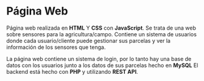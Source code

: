 # Página Web

Página web realizada en **HTML** Y **CSS** con **JavaScript**. Se trata de una web sobre sensores para la agricultura/campo.
Contiene un sistema de usuarios donde cada usuario/cliente puede gestionar sus parcelas y ver la información de los sensores que tenga.

La página web contiene un sistema de login, por lo tanto hay una base de datos con los usuarios junto a los datos de sus parcelas hecho en **MySQL** 
El backend está hecho con **PHP** y utilizando **REST API**.

